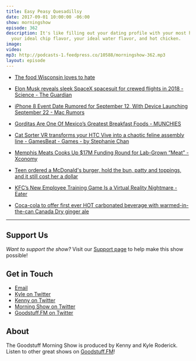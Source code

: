 ```yaml
---
title: Easy Peasy Quesadillsy
date: 2017-09-01 10:00:00 -06:00
show: morningshow
episode: 362
description: It's like filling out your dating profile with your most hated food,
  your ideal chip flavor, your ideal water flavor, and hot chicken.
image: 
video: 
mp3: http://podcasts-1.feedpress.co/10588/morningshow-362.mp3
layout: episode
---
```


* [The food Wisconsin loves to hate](http://www.jsonline.com/story/life/green-sheet/2017/08/24/food-wisconsin-loves-hate/595603001/)

* [Elon Musk reveals sleek SpaceX spacesuit for crewed flights in 2018 - Science - The Guardian](https://www.theguardian.com/science/2017/aug/24/elon-musk-reveals-sleek-spacex-spacesuit-for-crewed-flights-in-2018)

* [iPhone 8 Event Date Rumored for September 12, With Device Launching September 22 - Mac Rumors](https://www.macrumors.com/2017/08/23/iphone-8-event-date-rumored-for-september-12-with-device-launching-september-22/)

* [Gorditas Are One Of Mexico’s Greatest Breakfast Foods - MUNCHIES](https://munchies.vice.com/en_us/article/bjjyg8/gorditas-are-one-of-mexicos-greatest-breakfast-foods)

* [Cat Sorter VR transforms your HTC Vive into a chaotic feline assembly line - GamesBeat - Games - by Stephanie Chan](https://venturebeat.com/2017/08/22/cat-sorter-vr-transforms-your-htc-vive-into-a-chaotic-feline-assembly-line/)

* [Memphis Meats Cooks Up $17M Funding Round for Lab-Grown “Meat” - Xconomy](http://www.xconomy.com/san-francisco/2017/08/23/memphis-meats-cooks-up-17m-funding-round-for-lab-grown-meat/#)

* [Teen ordered a McDonald's burger, hold the bun, patty and toppings, and it still cost her a dollar](http://mashable.com/2017/08/23/mcdonalds-nothing-burger/#53rvJaLd4mqd)

* [KFC’s New Employee Training Game Is a Virtual Reality Nightmare - Eater](https://www.eater.com/2017/8/23/16192508/kfc-virtual-reality-training-oculus-rift)

* [Coca-cola to offer first ever HOT carbonated beverage with warmed-in-the-can Canada Dry ginger ale](https://trello.com/c/MITzzPlB/22-coca-cola-to-offer-first-ever-hot-carbonated-beverage-with-warmed-in-the-can-canada-dry-ginger-ale-daily-mail-online)

---

## Support Us
*Want to support the show?* Visit our [Support page](https://goodstuff.fm/support) to help make this show possible!

## Get in Touch
* [Email](mailto:kyle@goodstuff.fm)
* [Kyle on Twitter](http://twitter.com/dogburps)
* [Kenny on Twitter](http://twitter.com/pizzarobotics)
* [Morning Show on Twitter](http://twitter.com/morningshowam)
* [Goodstuff.FM on Twitter](http://twitter.com/goodstufffm)

## About
The Goodstuff Morning Show is produced by Kenny and Kyle Roderick. Listen to other great shows on [Goodstuff.FM](http://goodstuff.fm/shows)!